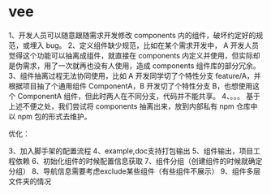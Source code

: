 # vee
1、开发人员可以随意跟随需求开发修改 components 内的组件，破坏约定好的规范，或埋入 bug。
2、定义组件缺少规范，比如在某个需求开发中， A 开发人员觉得这个功能可以抽离成组件，就直接在 components 内定义并使用，但实际却是伪需求，用了一次就再也没有人使用，造成 components 组件库的部分冗余。
3、组件抽离过程无法协同使用，比如 A 开发同学切了个特性分支 feature/A，并根据项目抽了个通用组件 ComponentA，B 开发切了个特性分支 B，也想使用这个 ComponentA 组件，但此时两人在不同分支，代码并不能共享。
4、。。。
基于上述不便之处，我们尝试将 components 抽离出来，放到内部私有 npm 仓库中以 npm 包的形式去维护。



优化：
<!-- 1、doc 的例子可以分多个区块
2、doc里还应该包括事件、方法等 -->
3、加入脚手架的配置流程
4、example,doc支持打包输出
5、组件输出，项目工程依赖
6、初始化组件的时候配置信息获取
7、组件分组（创建组件的时候就确定分组）
8、导航信息需要考虑exclude某些组件（有些组件不展示）
9、组件多层文件夹的情况